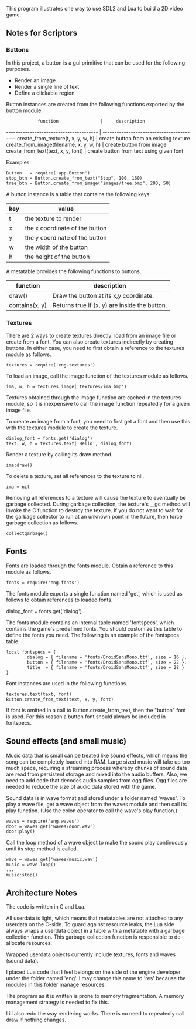This program illustrates one way to use SDL2 and Lua to build a 2D video game.

## Notes for Scriptors

### Buttons

In this project, a button is a gui primitive that can be used for the following purposes.

- Render an image
- Render a single line of text
- Define a clickable region

Button instances are created from the following functions exported by the button module.

                function                |     description
--------------------------------------- | -----------------------------------------
create_from_texture(t, x, y, w, h)      | create button from an existing texture
create_from_image(filename, x, y, w, h) | create button from image
create_from_text(text, x, y, font)      | create button from text using given font

Examples:

    Button   = require('app.Button')
    stop_btn = Button.create_from_text("Stop", 100, 160)
    tree_btn = Button.create_from_image("images/tree.bmp", 200, 50)


A button instance is a table that contains the following keys:

key | value
--- | -----
 t  | the texture to render 
 x  | the x coordinate of the button
 y  | the y coordinate of the button
 w  | the width of the button
 h  | the height of the button

A metatable provides the following functions to buttons.

   function    |    description
-------------- | -----------------
draw()         | Draw the button at its x,y coordinate.
contains(x, y) | Returns true if (x, y) are inside the button.


### Textures

There are 2 ways to create textures directly: load from an image file or create 
from a font. You can also create textures indirectly by creating buttons. In either 
case, you need to first obtain a reference to the textures module as follows.

    textures = require('eng.textures')

To load an image, call the image function of the textures module as follows.

    ima, w, h = textures.image('textures/ima.bmp')

Textures obtained through the image function are cached in the textures module,
so it is inexpensive to call the image function repeatedly for a given image file.

To create an image from a font, you need to first get a font and then
use this with the textures module to create the texture.

    dialog_font = fonts.get('dialog')
    text, w, h = textures.text('Hello', dialog_font)

Render a texture by calling its draw method.

    ima:draw()

To delete a texture, set all references to the texture to nil.

    ima = nil

Removing all references to a texture will cause the texture to eventually be garbage collected.
During garbage collection, the texture's __gc method will invoke the C function to destroy the
texture.  If you do not want to wait for the garbage collector to run at an unknown point in the
future, then force garbage collection as follows.

    collectgarbage()

## Fonts

Fonts are loaded through the fonts module.  Obtain a reference to this module as follows.

    fonts = require('eng.fonts')

The fonts module exports a single function named 'get', which is used as follows to obtain
references to loaded fonts.

dialog_font = fonts.get('dialog')

The fonts module contains an internal table named 'fontspecs', which contains the game's
predefined fonts.  You should customize this table to define the fonts you need. The following
is an example of the fontspecs table.

    local fontspecs = {
            dialog = { filename = 'fonts/DroidSansMono.ttf', size = 16 },
            button = { filename = 'fonts/DroidSansMono.ttf', size = 22 },
            title  = { filename = 'fonts/DroidSansMono.ttf', size = 28 }
    }

Font instances are used in the following functions.

    textures.text(text, font)
    Button.create_from_text(text, x, y, font)

If font is omitted in a call to Button.create_from_text, then the "button" font is used.
For this reason a button font should always be included in fontspecs.


## Sound effects (and small music)

Music data that is small can be treated like sound effects, which means the song can be completely
loaded into RAM.  Large sized music will take up too much space, requiring a streaming
process whereby chunks of sound data are read from persistent storage and mixed into the
audio buffers.  Also, we need to add code that decodes audio samples from ogg files.  Ogg files
are needed to reduce the size of audio data stored with the game.

Sound data is in wave format and stored under a folder named 'waves'. To play a wave file,
get a wave object from the waves module and then call its play function.  (Use the colon operator
to call the wave's play function.)

    waves = require('eng.waves')
    door = waves.get('waves/door.wav')
    door:play()

Call the loop method of a wave object to make the sound play continuously until its stop
method is called.

    wave = waves.get('waves/music.wav')
    music = wave.loop()
    ...
    music:stop()


## Architecture Notes

The code is written in C and Lua.

All userdata is light, which means that metatables are not attached to any userdata on
the C-side.  To guard against resource leaks, the Lua side always wraps a userdata object
in a table with a metatable with a garbage collection function.  This garbage collection
function is responsible to de-allocate resources.

Wrapped userdata objects currently include textures, fonts and waves (sound data).

I placed Lua code that I feel belongs on the side of the engine developer under the
folder named 'eng'. I may change this name to 'res' because the modules in this folder
manage resources.

The program as it is written is prone to memory fragmentation.  A memory management
strategy is needed to fix this.

I ill also redo the way rendering works.  There is no need to repeatedly call draw if
nothing changes.

